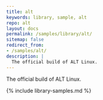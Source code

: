 ```yaml
---
title: alt
keywords: library, sample, alt
repo: alt
layout: docs
permalink: /samples/library/alt/
sitemap: false
redirect_from:
- /samples/alt/
description: |
  The official build of ALT Linux.
---
```


The official build of ALT Linux.


{% include library-samples.md %}
